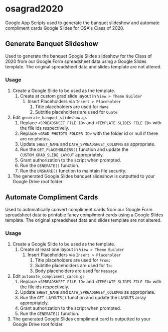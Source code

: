 # osagrad2020
Google App Scripts used to generate the banquet slideshow and automate
compliment cards Google Slides for OSA's Class of 2020.

## Generate Banquet Slideshow
Used to generate the banquet Google Slides slideshow for the Class of 2020
from our Google Form spreadsheet data using a Google Slides template. The original spreadsheet data and slides template are not altered.

### Usage
1. Create a Google Slide to be used as the template.
    1. Create at custom grad slide layout in `View > Theme Builder`
        1. Insert Placeholders via `Insert > Placeholder`
            1. Title placeholders are used for `Name`
            1. Subtitle placeholders are used for `Quote`
1. Edit `generate_banquet_slideshow.gs`
    1. Replace `<SPREADSHEET FILE ID>` and `<TEMPLATE SLIDES FILE ID>` with the file ids respectively.
    1. Replace `<GRAD PHOTOTS FOLDER ID>` with the folder id or null if there are no photos.
    1. Update `SHEET_NAME` and `DATA_SPREADSHEET_COLUMNS` as appropriate.
    1. Run the `GET_PLACEHOLDERS()` function and update the `CUSTOM_GRAD_SLIDE_LAYOUT` appropriately.
    1. Grant authorization to the script when prompted.
    1. Run the `GENERATE()` function.
    1. Run the `UNSHARE()` function to maintain file security.
1. The generated Google Slides banquet slideshow is outputted to your Google Drive root folder.

## Automate Compliment Cards
Used to automatically convert compliment cards from our Google Form
spreadsheet data to printable fancy compliment cards using a Google Slides
template. The original spreadsheet data and slides template are not altered.

### Usage
1. Create a Google Slide to be used as the template.
    1. Create at least one layout in `View > Theme Builder`
        1. Insert Placeholders via `Insert > Placeholder`
            1. Title placeholders are used for `From:`
            1. Subtitle placeholders are used for `To:`
            1. Body placeholders are used for `Message`
1. Edit `automate_compliment_cards.gs`
    1. Replace `<SPREADSHEET FILE ID>` and `<TEMPLATE SLIDES FILE ID>` with the file ids respectively.
    1. Update `SHEET_NAME` and `DATA_SPREADSHEET_COLUMNS` as appropriate.
    1. Run the `GET_LAYOUTS()` function and update the `LAYOUTS` array appropriately.
    1. Grant authorization to the script when prompted.
    1. Run the `GENERATE()` function.
1. The generated Google Slides compliment card is outputted to your Google Drive root folder.
